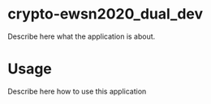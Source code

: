 crypto-ewsn2020_dual_dev
========================

Describe here what the application is about.

Usage
=====

Describe here how to use this application

